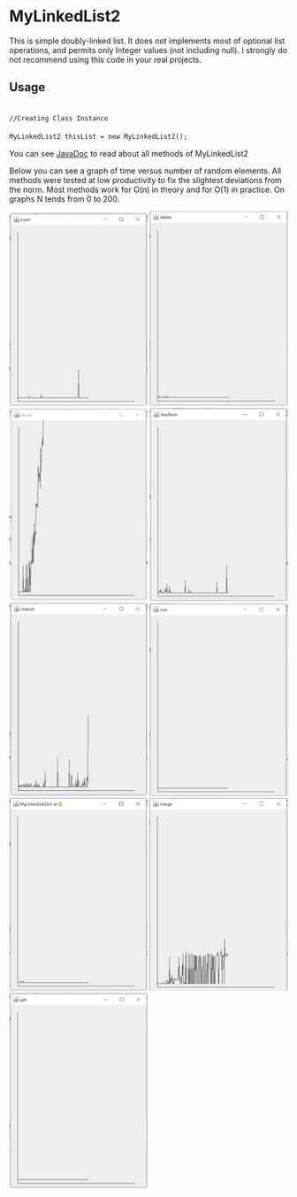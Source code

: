 # MyLinkedList2
This is simple doubly-linked list.
It does not implements most of optional list operations, and permits only Integer values (not including null). I strongly do not recommend using this code in your real projects.

## Usage

```markdown

//Creating Class Instance

MyLinkedList2 thisList = new MyLinkedList2();

```

You can see [JavaDoc](https://mipoks.github.io/MyLinkedList2/) to read about all methods of MyLinkedList2


Below you can see a graph of time versus number of random elements. All methods were tested at low productivity to fix the slightest deviations from the norm. Most methods work for O(n) in theory and for O(1) in practice. On graphs N tends from 0 to 200.

<img src="https://raw.githubusercontent.com/mipoks/MyLinkedList2/master/docs/images/insert2.PNG" width="250"> <img src="https://raw.githubusercontent.com/mipoks/MyLinkedList2/master/docs/images/delete2.PNG" width="250"> <img src="https://raw.githubusercontent.com/mipoks/MyLinkedList2/master/docs/images/divide2.PNG" width="250">
<img src="https://raw.githubusercontent.com/mipoks/MyLinkedList2/master/docs/images/maxNum2.PNG" width="250">
<img src="https://raw.githubusercontent.com/mipoks/MyLinkedList2/master/docs/images/newList2.PNG" width="250">
<img src="https://raw.githubusercontent.com/mipoks/MyLinkedList2/master/docs/images/size2.PNG" width="250">
<img src="https://raw.githubusercontent.com/mipoks/MyLinkedList2/master/docs/images/MyLinkedList2.PNG" width="250">
<img src="https://raw.githubusercontent.com/mipoks/MyLinkedList2/master/docs/images/merge2.PNG" width="250">
<img src="https://raw.githubusercontent.com/mipoks/MyLinkedList2/master/docs/images/get2.PNG" width="250">

